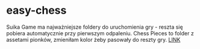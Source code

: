# easy-chess

Suika Game ma najważniejsze foldery do uruchomienia gry - reszta się pobiera automatycznie przy pierwszym odpaleniu.
Chess Pieces to folder z assetami pionków, zmieniłam kolor żeby pasowały do reszty gry.
[LINK](https://docs.google.com/document/d/1BTME8NkbxC1JiSUWAGRYYhFPCZI-vLh0u1P9iFErbFE/edit#heading=h.z7l75nywcbf6)
